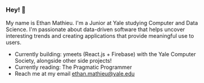 ### Hey! 👋

My name is Ethan Mathieu. I'm a Junior at Yale studying Computer and Data Science. I'm passionate about data-driven software that helps uncover interesting trends and creating applications that provide meaningful use to users.
- Currently building: ymeets (React.js + Firebase) with the Yale Computer Society, alongside other side projects!
- Currently reading: The Pragmatic Programmer
- Reach me at my email ethan.mathieu@yale.edu
